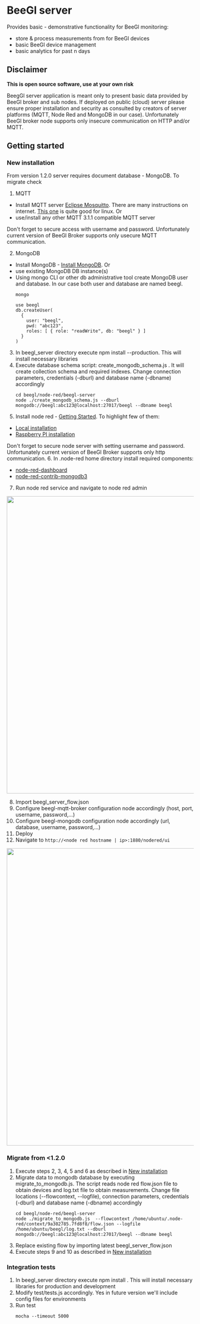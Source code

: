 # BeeGl server

Provides basic - demonstrative functionality for BeeGl monitoring: 

- store & process measurements from for BeeGl devices
- basic BeeGl device management 
- basic analytics for past n days

## Disclaimer

__This is open source software, use at your own risk__

BeegGl server application is meant only to present basic data provided by BeeGl broker and sub nodes. If deployed on public (cloud) server please ensure proper installation and security as consulted
by creators of server platforms (MQTT, Node Red and MongoDB in our case). Unfortunately BeeGl broker node supports only insecure communication on HTTP and/or MQTT. 

## Getting started 

### New installation

From version 1.2.0 server requires document database - MongoDB. To migrate check 

1. MQTT
  - Install MQTT server [Eclipse Mosquitto](https://mosquitto.org/). There are many instructions on internet. [This one](http://www.steves-internet-guide.com/install-mosquitto-linux/) is quite good for linux. Or 
  - use/install any other MQTT 3.1.1 compatible MQTT server
  
  Don't forget to secure access with username and password. Unfortunately current version of BeeGl Broker supports only usecure MQTT communication.
  
2. MongoDB 
  - Install MongoDB - [Install MongoDB](https://docs.mongodb.com/manual/installation/). Or
  - use existing MongoDB DB instance(s)
  - Using mongo CLI or other db administrative tool create MongoDB user and database. In our case both user and database are named beegl.
	```
	mongo
	
	use beegl
	db.createUser(
	  {
		user: "beegl",
		pwd: "abc123",
		roles: [ { role: "readWrite", db: "beegl" } ]
	  }
	)
	```
3. In beegl_server directory execute npm install --production. This will install necessary libraries 
4. Execute database schema script: create_mongodb_schema.js . It will create collection schema and required indexes. Change connection parameters, credentials (-dburl) and database name (-dbname) accordingly
    ``` 
    cd beegl/node-red/beegl-server
    node ./create_mongodb_schema.js --dburl mongodb://beegl:abc123@localhost:27017/beegl --dbname beegl 
    ```	
5. Install node red - [Getting Started](https://nodered.org/docs/getting-started/). To highlight few of them:
  - [Local installation](https://nodered.org/docs/getting-started/local)
  - [Raspberry PI installation](https://nodered.org/docs/getting-started/raspberrypi)
  
  Don't forget to secure node server with setting username and password. Unfortunately current version of BeeGl Broker supports only http communication. 
6. In .node-red home directory install required components:
  - [node-red-dashboard](https://flows.nodered.org/node/node-red-dashboard)
  - [node-red-contrib-mongodb3](https://www.npmjs.com/package/node-red-contrib-mongodb3)

7. Run node red service and navigate to node red admin 

<img src="https://thingiverse-production-new.s3.amazonaws.com/assets/e1/e1/19/be/e3/2019-07-01_12_05_49-Greenshot.png" width="800"/>

8. Import beegl_server_flow.json
9. Configure beegl-mqtt-broker configuration node accordingly (host, port, username, password,...)
10. Configure beegl-mongodb configuration node accordingly (url, database, username, password,...)
11. Deploy
12. Navigate to `http://<node red hostname | ip>:1880/nodered/ui`

<img src="https://thingiverse-production-new.s3.amazonaws.com/assets/7f/aa/e4/93/b1/Node-RED_Dashboard.png" width="800"/>

### Migrate from <1.2.0

1. Execute steps 2, 3, 4, 5 and 6 as described in [New installation](#new-installation)
2. Migrate data to mongodb database by executing migrate_to_mongodb.js. The script reads node red flow.json file to obtain devices and log.txt file to obtain measurements. Change file locations (--flowcontext, --logfile), connection parameters, credentials (-dburl) and database name (-dbname) accordingly
    ``` 
    cd beegl/node-red/beegl-server
    node ./migrate_to_mongodb.js  --flowcontext /home/ubuntu/.node-red/context/9a302785.7fd8f8/flow.json --logfile /home/ubuntu/beegl/log.txt --dburl mongodb://beegl:abc123@localhost:27017/beegl --dbname beegl
    ```	
3. Replace existing flow by importing latest beegl_server_flow.json
4. Execute steps 9 and 10 as described in [New installation](#new-installation)

### Integration tests

1. In beegl_server directory execute npm install . This will install necessary libraries for production and development
2. Modify test/tests.js accordingly. Yes in future version we'll include config files for environments
3. Run test
    ``` 
    mocha --timeout 5000
    ```
